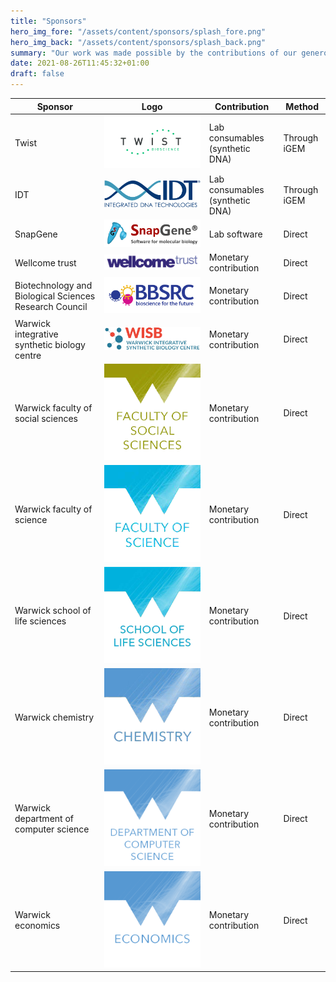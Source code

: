 ```yaml
---
title: "Sponsors"
hero_img_fore: "/assets/content/sponsors/splash_fore.png"
hero_img_back: "/assets/content/sponsors/splash_back.png"
summary: "Our work was made possible by the contributions of our generous sponsors listed below. We are truly grateful for their support"
date: 2021-08-26T11:45:32+01:00
draft: false
---
```


| Sponsor                                                | Logo                                                                     | Contribution                    | Method       |
| ------------------------------------------------------ | ------------------------------------------------------------------------ | ------------------------------- | ------------ |
| Twist                                                  | ![Twist logo](/assets/images/sponsors/Twist.png)                         | Lab consumables (synthetic DNA) | Through iGEM |
| IDT                                                    | ![IDT logo](/assets/images/sponsors/IDT.png)                             | Lab consumables (synthetic DNA) | Through iGEM |
| SnapGene                                               | ![SnapGene logo](/assets/images/sponsors/SnapGene.png)                   | Lab software                    | Direct       |
| Wellcome trust                                         | ![Wellcome Trust logo](/assets/images/sponsors/WellcomeTrust.png)        | Monetary contribution           | Direct       |
| Biotechnology and Biological Sciences Research Council | ![BBSRC logo](/assets/images/sponsors/BBSRC.png)                         | Monetary contribution           | Direct       |
| Warwick integrative synthetic biology centre           | ![WISB logo](/assets/images/sponsors/WISB.png)                           | Monetary contribution           | Direct       |
| Warwick faculty of social sciences                     | ![Social sciences logo](/assets/images/sponsors/SocialSciences.png)      | Monetary contribution           | Direct       |
| Warwick faculty of science                             | ![Faculty of science logo](/assets/images/sponsors/FacultyOfScience.png) | Monetary contribution           | Direct       |
| Warwick school of life sciences                        | ![SLS logo](/assets/images/sponsors/SLS.png)                             | Monetary contribution           | Direct       |
| Warwick chemistry                                      | ![Chemistry logo](/assets/images/sponsors/Chemistry.png)                 | Monetary contribution           | Direct       |
| Warwick department of computer science                 | ![Computer science logo](/assets/images/sponsors/ComputerScience.png)    | Monetary contribution           | Direct       |
| Warwick economics                                      | ![Economics logo](/assets/images/sponsors/Economics.png)                 | Monetary contribution           | Direct       |

